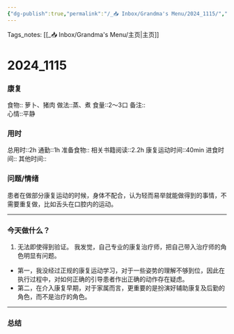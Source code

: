 ```yaml
---
{"dg-publish":true,"permalink":"/_📥 Inbox/Grandma's Menu/2024_1115/","tags":["🍛"]}
---
```


 Tags_notes: [[_📥 Inbox/Grandma's Menu/主页\|主页]]
# 2024_1115
### 康复
食物:: 萝卜、猪肉
做法::蒸、煮
食量::2～3口
备注::  
心情::平静

### 用时
总用时::2h
通勤::1h
准备食物::
相关书籍阅读::2.2h
康复运动时间::40min
进食时间::
其他时间::
### 问题/情绪
患者在做部分康复运动的时候，身体不配合，认为轻而易举就能做得到的事情，不需要重复做，比如舌头在口腔内的运动。
___
### 今天做什么？
1. 无法即使得到验证。
我发觉，自己专业的康复治疗师，把自己带入治疗师的角色明显有问题。
- 第一，我没经过正规的康复运动学习，对于一些姿势的理解不够到位，因此在执行过程中，对如何正确的引导患者作出正确的动作存在疑虑。
- 第二，在介入康复早期，对于家属而言，更重要的是扮演好辅助康复及后勤的角色，而不是治疗的角色。
---
### 总结
